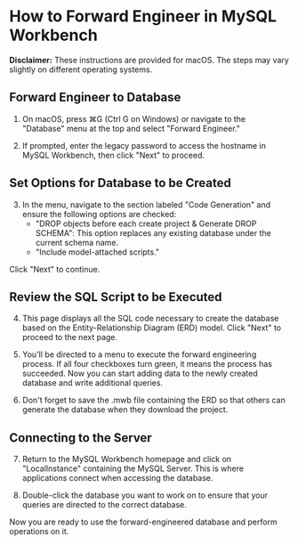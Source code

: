 # How to Forward Engineer in MySQL Workbench

**Disclaimer:** These instructions are provided for macOS. The steps may vary slightly on different operating systems.

## Forward Engineer to Database

1. On macOS, press ⌘G (Ctrl G on Windows) or navigate to the "Database" menu at the top and select "Forward Engineer."

2. If prompted, enter the legacy password to access the hostname in MySQL Workbench, then click "Next" to proceed.

## Set Options for Database to be Created

3. In the menu, navigate to the section labeled "Code Generation" and ensure the following options are checked:
    - "DROP objects before each create project & Generate DROP SCHEMA": This option replaces any existing database under the current schema name.
    - "Include model-attached scripts."

Click "Next" to continue.

## Review the SQL Script to be Executed

4. This page displays all the SQL code necessary to create the database based on the Entity-Relationship Diagram (ERD) model. Click "Next" to proceed to the next page.

5. You'll be directed to a menu to execute the forward engineering process. If all four checkboxes turn green, it means the process has succeeded. Now you can start adding data to the newly created database and write additional queries.

6. Don't forget to save the .mwb file containing the ERD so that others can generate the database when they download the project.

## Connecting to the Server

7. Return to the MySQL Workbench homepage and click on "LocalInstance" containing the MySQL Server. This is where applications connect when accessing the database.

8. Double-click the database you want to work on to ensure that your queries are directed to the correct database.

Now you are ready to use the forward-engineered database and perform operations on it.
